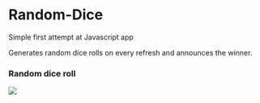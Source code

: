 # Random-Dice
Simple first attempt at Javascript app 

Generates random dice rolls on every refresh and announces the winner.

### Random dice roll
![](https://i.imgur.com/YLvys1w.png)
